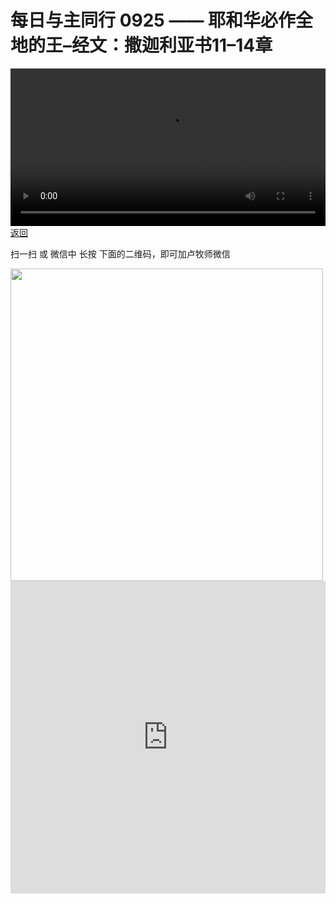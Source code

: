 # 每日与主同行 0925 —— 耶和华必作全地的王–经文：撒迦利亚书11–14章

<video width='100%' controls src='https://go2024.simai.life/api?redirect=https://r2.savefamily.net/@pastorpaulqiankunlu618/-j1388IHpDc.mp4?metric=PastorLu%26keyword=webpage%26type=video%26bot=26%26to=webpage'></video>
<a href='../daily.html'> 返回 </a>
<p>扫一扫 或 微信中 长按 下面的二维码，即可加卢牧师微信</p>
<img src='https://r2.savefamily.net/OVagt1.JPG' width='500px' />



<iframe width="100%" height="500" src="https://www.youtube.com/embed/-j1388IHpDc?si=zz5OCgHQvyW71w8c&amp;controls=0" title="YouTube video player" frameborder="0" allow="accelerometer; autoplay; clipboard-write; encrypted-media; gyroscope; picture-in-picture; web-share" referrerpolicy="strict-origin-when-cross-origin" allowfullscreen></iframe>